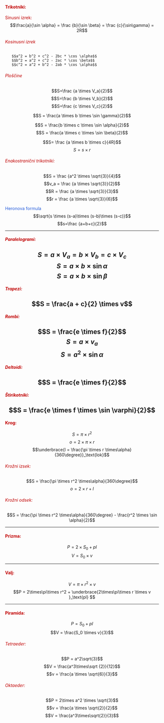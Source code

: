 #### <font color="#c00000">Trikotniki:</font>
<font color="#c00000"> Sinusni izrek:</font>
	$$\frac{a}{\sin \alpha} = \frac {b}{\sin \beta} = \frac {c}{\sin\gamma} = 2R$$
###### <font color="#c00000">Kosinusni izrek</font>
	   $$a^2 = b^2 + c^2 - 2bc * \cos \alpha$$
	   $$b^2 = a^2 + c^2 - 2ac * \cos \beta$$
	   $$c^2 = a^2 + b^2 - 2ab * \cos \alpha$$
###### <font color="#c00000">Ploščine</font>
$$S=\frac {a \times V_a}{2}$$
$$S=\frac {b \times V_b}{2}$$
$$S=\frac {c \times V_c}{2}$$


$$S = \frac{a \times b \times \sin \gamma}{2}$$

$$S = \frac{b \times c \times \sin \alpha}{2}$$
$$S = \frac{a \times c \times \sin \beta}{2}$$


$$S= \frac {a \times b \times c}{4R}$$ $$S = s \times r$$
###### <font color="#c00000">Enakostranični trikotniki:</font>
$$S = \frac {a^2 \times \sqrt{3}}{4}$$
$$v_a = \frac {a \times \sqrt{3}}{2}$$
$$R = \frac {a \times \sqrt{3}}{3}$$
$$r = \frac {a \times \sqrt{3}}{6}$$


<font color="#245bdb">Heronova formula</font>
$$\sqrt{s \times (s-a)\times (s-b)\times (s-c)}$$
$$s=\frac {a+b+c}{2}$$


---
##### <font color="#c00000">Paralelogrami:</font>

$$S = a \times V_a = b \times V_b = c \times V_c$$
$$S = a \times b  \times \sin\alpha$$
$$S = a \times b  \times \sin\beta$$
---
##### <font color="#c00000">Trapezi:</font>

$$S = \frac{a + c}{2} \times v$$
---
##### <font color="#c00000">Rombi:</font>

$$S = \frac{e \times f}{2}$$
$$S = a \times v_a$$
$$S = a^2 \times \sin\alpha$$
---
##### <font color="#c00000">Deltoidi:</font>

$$S = \frac{e \times f}{2}$$
---
##### <font color="#c00000">Štirikotniki:</font>

$$S = \frac{e \times f \times \sin \varphi}{2}$$
---
#### <font color="#c00000">Krog:</font>
$$S = \pi \times r^2$$$$o = 2\times\pi \times r $$
$$\underbrace{l = \frac{\pi \times r \times\alpha}{360\degree}}_\text{lok}$$
###### <font color="#c00000">Krožni izsek:</font>
$$S = \frac{\pi \times r^2 \times\alpha}{360\degree}$$
$$o = 2 \times r + l $$
###### <font color="#c00000">Krožni odsek:</font>
$$S = \frac{\pi \times r^2 \times\alpha}{360\degree} - \frac{r^2 \times \sin \alpha}{2}$$
___
#### <font color="#c00000">Prizma:</font>
$$P = 2 \times S_0 + pl$$
$$V = S_0 \times v$$
___
#### <font color="#c00000">Valj:</font>
$$V = \pi \times r^2 \times v$$
$$P = 2\times\pi\times r^2 + \underbrace{2\times\pi\times r \times v }_\text{pl} $$
___
#### <font color="#c00000">Piramida:</font>
$$P = S_0 + pl$$
$$V = \frac{S_0 \times v}{3}$$

###### <font color="#c00000">Tetraeder:</font>
$$P = a^2\sqrt{3}$$
$$V = \frac{a^3\times\sqrt {2}}{12}$$
$$v = \frac{a \times \sqrt{6}}{3}$$
###### <font color="#c00000">Oktaeder:</font>
$$P = 2\times a^2 \times \sqrt{3}$$
$$v = \frac{a \times \sqrt{2}}{2}$$
$$V = \frac{a^3\times\sqrt{2}}{3}$$








